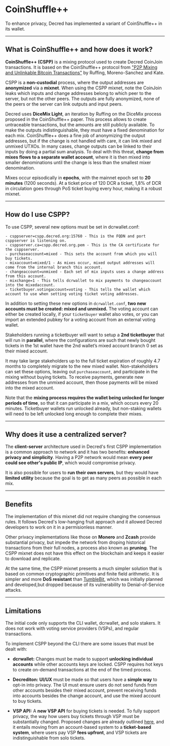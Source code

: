 # CoinShuffle++

To enhance privacy, Decred has implemented a variant of CoinShuffle++ in its wallet.

---

## What is CoinShuffle++ and how does it work?

**CoinShuffle++ (CSPP)** is a mixing protocol used to create Decred CoinJoin transactions. It is based on the CoinShuffle++ protocol from ["P2P Mixing and Unlinkable Bitcoin Transactions"](https://eprint.iacr.org/2016/824.pdf) by Ruffing, Moreno-Sanchez and Kate.

CSPP is a **non-custodial** process, where the output addresses are **anonymized** via a **mixnet**. When using the CSPP mixnet, note the CoinJoin leaks which inputs and change addresses belong to which peer to the server, but not the other peers. The outputs are fully anonymized, none of the peers or the server can link outputs and input peers.

Decred uses **DiceMix Light**, an iteration by Ruffing on the DiceMix process proposed in the CoinShuffle++ paper. This process allows to create untraceable transactions, but the amounts are still publicly available. To make the outputs indistinguishable, they must have a fixed denomination for each mix. CoinShuffle++ does a fine job of anonymizing the output addresses, but if the change is not handled with care, it can link mixed and unmixed UTXOs. In many cases, change outputs can be linked to their inputs by doing a partial sum analysis. To deal with this threat, **change from mixes flows to a separate wallet account**, where it is then mixed into smaller denominations until the change is less than the smallest mixer denomination.

Mixes occur episodically in **epochs**, with the mainnet epoch set to **20 minutes** (1200 seconds). At a ticket price of 120 DCR a ticket, 1,8% of DCR in circulation goes through PoS ticket buying every hour, making it a robust mixnet.

---

## How do I use CSPP?

To use CSPP, several new options must be set in dcrwallet.conf:

    - csppserver=cspp.decred.org:15760 - This is the FQDN and port csppserver is listening on.
    - csppserver.ca=cspp.decred.org.pem - This is the CA certificate for the csppserver.
    - purchaseaccount=mixed - This sets the account from which you will buy tickets.
    - mixaccount=mixed/1 - As mixes occur, mixed output addresses will come from the internal branch this account.
    - changeaccount=unmixed - Each set of mix inputs uses a change address from this account.
    - mixchange=1 - This tells dcrwallet to mix payments to changeaccount into the mixedaccount.
    - ticketbuyer.votingaccount=voting - This tells the wallet which account to use when setting voting ticket voting addresses.

In addition to setting these new options in `dcrwallet.conf`, **two new accounts must be created: mixed and unmixed.** The voting account can either be created locally, if your `ticketbuyer` wallet also votes, or you can import an extended pubkey for a voting account from an external voting wallet.

Stakeholders running a ticketbuyer will want to setup a **2nd ticketbuyer** that will run in **parallel**, where the configurations are such that newly bought tickets in the 1st wallet have the 2nd wallet’s mixed account branch 0 set as their mixed account.

It may take large stakeholders up to the full ticket expiration of roughly 4.7 months to completely migrate to the new mixed wallet. Non-stakeholders can set these options, leaving out `purchaseaccount`, and participate in the mixing without buying tickets. To receive payments, generate new addresses from the unmixed account, then those payments will be mixed into the mixed account.

Note that the **mixing process requires the wallet being unlocked for longer periods of time**, so that it can participate in a mix, which occurs every 20 minutes. Ticketbuyer wallets run unlocked already, but non-staking wallets will need to be left unlocked long enough to complete their mixes.

---

## Why does it use a centralized server?

The **client-server** architecture used in Decred's first CSPP implementation is a common approach to network and it has two benefits: **enhanced privacy and simplicity**. Having a P2P network would mean **every peer could see other's public IP**, which would compromise privacy.

It is also possible for users to **run their own servers**, but they would have **limited utility** because the goal is to get as many peers as possible in each mix.

---

## Benefits

The implementation of this mixnet did not require changing the consensus rules. It follows Decred's low-hanging fruit approach and it allowed Decred developers to work on it in a permisionless manner.

Other privacy implementations like those on **Monero** and **Zcash** provide substantial privacy, but impede the network from droping historical transactions from their full nodes, a process also known as **pruning**. The CSPP mixnet does not have this effect on the blockchain and keeps it easier to download and replicate.

At the same time, the CSPP mixnet presents a much simpler solution that is based on common cryptographic primitives and finite field arithmetic. It is simpler and more **DoS resistant** than [TumbleBit](https://eprint.iacr.org/2016/575.pdf), which was initially planned and developed,but dropped because of its vulnerability to Denial-of-Service attacks.

---

## Limitations

The initial code only supports the CLI wallet, dcrwallet, and solo stakers. It does not work with voting service providers (VSPs), and regular transactions.

To implement CSPP beyond the CLI there are some issues that must be dealt with:

  + **dcrwallet:** Changes must be made to support **unlocking individual accounts** while other accounts keys are locked. CSPP requires hot keys to create on-demand transactions at the end of the timed process.

  + **Decrediton:** **UI/UX** must be made so that users have a **simple way** to opt-in into privacy. The UI must ensure users do not send funds from other accounts besides their mixed account, prevent receiving funds into accounts besides the change account, and use the mixed account to buy tickets.

  + **VSP API:** A **new VSP API** for buying tickets is needed. To fully support privacy, the way how users buy tickets through VSP must be substantially changed. Proposed changes are already outlined [here](https://github.com/decred/dcrstakepool/issues/574), and it entails moving from an account-based system to a **ticket-based system**, where users pay VSP **fees upfront**, and VSP tickets are indistinguishable from solo tickets.
